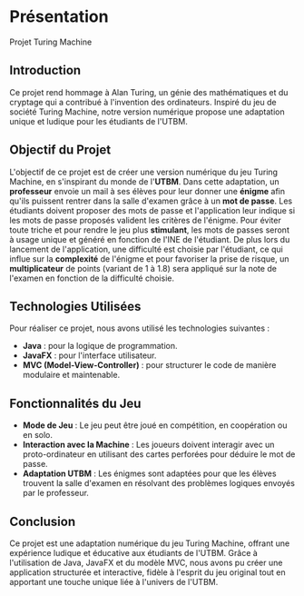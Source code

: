 # Présentation

Projet Turing Machine

## Introduction

Ce projet rend hommage à Alan Turing, un génie des mathématiques et du cryptage qui a contribué à l'invention des ordinateurs. Inspiré du jeu de société Turing Machine, notre version numérique propose une adaptation unique et ludique pour les étudiants de l'UTBM.

## Objectif du Projet

L'objectif de ce projet est de créer une version numérique du jeu Turing Machine, en s'inspirant du monde de l'**UTBM**. 
Dans cette adaptation, un **professeur** envoie un mail à ses élèves pour leur donner une **énigme** afin qu'ils puissent rentrer dans la salle d'examen grâce à un **mot de passe**.
Les étudiants doivent proposer des mots de passe et l'application leur indique si les mots de passe proposés valident les critères de l'énigme.
Pour éviter toute triche et pour rendre le jeu plus **stimulant**, les mots de passes seront à usage unique et généré en fonction de l'INE de l'étudiant.
De plus lors du lancement de l'application, une difficulté est choisie par l'étudiant, ce qui influe sur la **complexité** de l'énigme et pour favoriser la prise de risque, un **multiplicateur** de points (variant de 1 à 1.8) sera appliqué sur la note de l'examen en fonction de la difficulté choisie.

## Technologies Utilisées

Pour réaliser ce projet, nous avons utilisé les technologies suivantes :
- **Java** : pour la logique de programmation.
- **JavaFX** : pour l'interface utilisateur.
- **MVC (Model-View-Controller)** : pour structurer le code de manière modulaire et maintenable.

## Fonctionnalités du Jeu

- **Mode de Jeu** : Le jeu peut être joué en compétition, en coopération ou en solo.
- **Interaction avec la Machine** : Les joueurs doivent interagir avec un proto-ordinateur en utilisant des cartes perforées pour déduire le mot de passe.
- **Adaptation UTBM** : Les énigmes sont adaptées pour que les élèves trouvent la salle d'examen en résolvant des problèmes logiques envoyés par le professeur.

## Conclusion

Ce projet est une adaptation numérique du jeu Turing Machine, offrant une expérience ludique et éducative aux étudiants de l'UTBM. Grâce à l'utilisation de Java, JavaFX et du modèle MVC, nous avons pu créer une application structurée et interactive, fidèle à l'esprit du jeu original tout en apportant une touche unique liée à l'univers de l'UTBM.